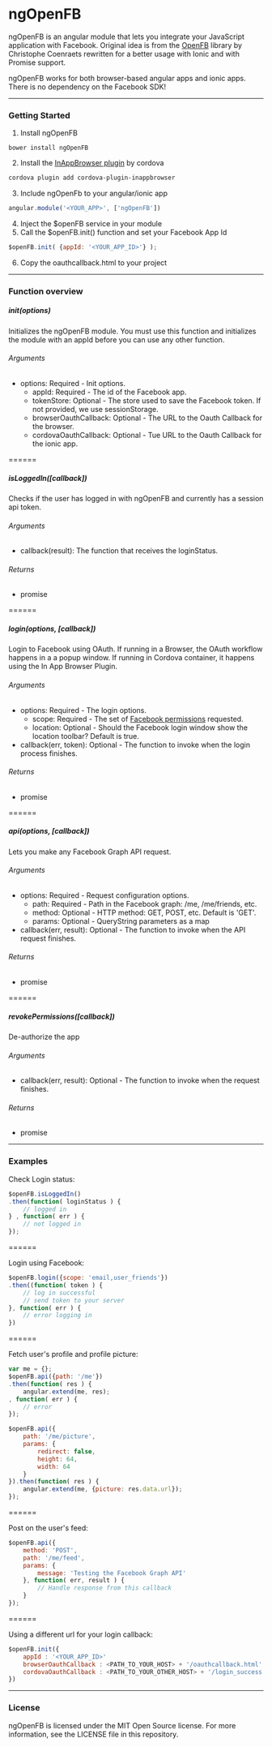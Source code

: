 # ngOpenFB #

ngOpenFB is an angular module that lets you integrate your JavaScript application with Facebook. Original idea is from the [OpenFB](https://github.com/ccoenraets/OpenFB) library by Christophe Coenraets rewritten for a better usage with Ionic and with Promise support.

ngOpenFB works for both browser-based angular apps and ionic apps. There is no dependency on the Facebook SDK!

------

### Getting Started ###

1. Install ngOpenFB
  ```
  bower install ngOpenFB
  ```

2. Install the [InAppBrowser plugin](https://github.com/apache/cordova-plugin-inappbrowser) by cordova 
  ```bash
  cordova plugin add cordova-plugin-inappbrowser
  ```

3. Include ngOpenFb to your angular/ionic app
  ```javascript
  angular.module('<YOUR_APP>', ['ngOpenFB'])
  ```

4. Inject the $openFB service in your module
5. Call the $openFB.init() function and set your Facebook App Id
  ```javascript
  $openFB.init( {appId: '<YOUR_APP_ID>'} );
  ```

6. Copy the oauthcallback.html to your project

------

### Function overview ###

##### init(options)
Initializes the ngOpenFB module. You must use this function and initializes the module with an appId before you can use any other function.

###### Arguments
* options: Required - Init options.
  * appId: Required - The id of the Facebook app.
  * tokenStore: Optional - The store used to save the Facebook token. If not provided, we use sessionStorage.
  * browserOauthCallback: Optional - The URL to the Oauth Callback for the browser.
  * cordovaOauthCallback: Optional - Tue URL to the Oauth Callback for the ionic app.

======

##### isLoggedIn([callback])
Checks if the user has logged in with ngOpenFB and currently has a session api token.

###### Arguments
* callback(result): The function that receives the loginStatus.

###### Returns
* promise

======

##### login(options, [callback])
Login to Facebook using OAuth. If running in a Browser, the OAuth workflow happens in a a popup window. If running in Cordova container, it happens using the In App Browser Plugin.

###### Arguments
* options: Required - The login options.
  * scope: Required - The set of [Facebook permissions](https://developers.facebook.com/docs/facebook-login/permissions/v2.3) requested.
  * location: Optional - Should the Facebook login window show the location toolbar? Default is true.
* callback(err, token): Optional - The function to invoke when the login process finishes.

###### Returns
* promise

======

##### api(options, [callback])
Lets you make any Facebook Graph API request.

###### Arguments
* options: Required - Request configuration options.
  * path: Required - Path in the Facebook graph: /me, /me/friends, etc.
  * method: Optional - HTTP method: GET, POST, etc. Default is 'GET'.
  * params: Optional - QueryString parameters as a map
* callback(err, result): Optional - The function to invoke when the API request finishes.

###### Returns
* promise

======

##### revokePermissions([callback])
De-authorize the app

###### Arguments
* callback(err, result): Optional - The function to invoke when the request finishes.

###### Returns
* promise

------

### Examples ###

Check Login status:
```javascript
$openFB.isLoggedIn()
.then(function( loginStatus ) {
    // logged in
} , function( err ) {
    // not logged in
});
```

======

Login using Facebook:
```javascript
$openFB.login({scope: 'email,user_friends'})
.then((function( token ) {
    // log in successful
    // send token to your server
}, function( err ) {
    // error logging in
})
```

======

Fetch user's profile and profile picture:
```javascript
var me = {};
$openFB.api({path: '/me'})
.then(function( res ) {
    angular.extend(me, res);
, function( err ) {
    // error
});

$openFB.api({
    path: '/me/picture',
    params: {
        redirect: false,
        height: 64,
        width: 64
    }
}).then(function( res ) {
    angular.extend(me, {picture: res.data.url});
});
```

======

Post on the user's feed:
```javascript
$openFB.api({
    method: 'POST',
    path: '/me/feed',
    params: {
        message: 'Testing the Facebook Graph API'
    }, function( err, result ) {
        // Handle response from this callback
    }
});
```

======

Using a different url for your login callback:
```javascript
$openFB.init({
    appId : '<YOUR_APP_ID>'
    browserOauthCallback : <PATH_TO_YOUR_HOST> + '/oauthcallback.html'
    cordovaOauthCallback : <PATH_TO_YOUR_OTHER_HOST> + '/login_success.html'
})
```

------

### License ###
ngOpenFB is licensed under the MIT Open Source license. For more information, see the LICENSE file in this repository.



